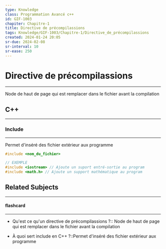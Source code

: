 ```yaml
---
type: Knowledge
class: Programmation Avancé c++
id: GIF-1003
chapiter: Chapitre-1
title: Directive de précompilassions
tags: Knowledge/GIF-1003/Chapitre-1/Directive_de_précompilassions
created: 2024-01-24 20:05
sr-due: 2024-02-08
sr-interval: 10
sr-ease: 250
---
```

# Directive de précompilassions
----
Node de haut de page qui est remplacer dans le fichier avant la compilation

## C++
----
### Include
----
Permet d'inséré des fichier extérieur aux programme
```C++
#include <nom_du_fichier>

// EXEMPLE
#include <iostream> // Ajoute un suport entré-sortie au program
#include <math.h> // Ajoute un support mathématique au program
```

## Related Subjects
----
#### flashcard 
----
- Qu'est ce qu'un directive de précompilassions ?:: Node de haut de page qui est remplacer dans le fichier avant la compilation
<!--SR:!2024-02-07,9,250-->
- À quoi sert include en C++ ?::Permet d'inséré des fichier extérieur aux programme
<!--SR:!2024-02-08,10,250-->
